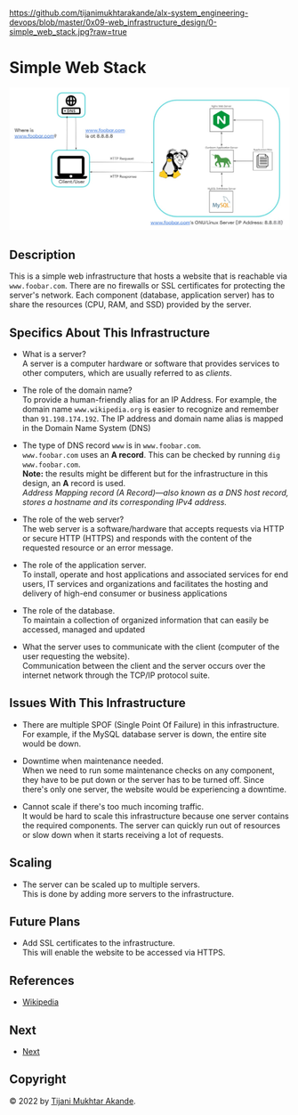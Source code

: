 <https://github.com/tijanimukhtarakande/alx-system_engineering-devops/blob/master/0x09-web_infrastructure_design/0-simple_web_stack.jpg?raw=true>

# Simple Web Stack

![Image of a simple web stack](0-simple_web_stack.jpg)

## Description

This is a simple web infrastructure that hosts a website that is reachable via `www.foobar.com`. There are no firewalls or SSL certificates for protecting the server's network. Each component (database, application server) has to share the resources (CPU, RAM, and SSD) provided by the server.

## Specifics About This Infrastructure

+ What is a server?<br/>A server is a computer hardware or software that provides services to other computers, which are usually referred to as *clients*.

+ The role of the domain name?<br/>To provide a human-friendly alias for an IP Address. For example, the domain name `www.wikipedia.org` is easier to recognize and remember than `91.198.174.192`. The IP address and domain name alias is mapped in the Domain Name System (DNS)

+ The type of DNS record `www` is in `www.foobar.com`.<br/>`www.foobar.com` uses an **A record**. This can be checked by running `dig www.foobar.com`.<br/>**Note:** the results might be different but for the infrastructure in this design, an **A** record is used.<br/>
<i>Address Mapping record (A Record)—also known as a DNS host record, stores a hostname and its corresponding IPv4 address.</i>

+ The role of the web server?<br/>The web server is a software/hardware that accepts requests via HTTP or secure HTTP (HTTPS) and responds with the content of the requested resource or an error message.

+ The role of the application server.<br/>To install, operate and host applications and associated services for end users, IT services and organizations and facilitates the hosting and delivery of high-end consumer or business applications

+ The role of the database.<br/>To maintain a collection of organized information that can easily be accessed, managed and updated

+ What the server uses to communicate with the client (computer of the user requesting the website).<br/>Communication between the client and the server occurs over the internet network through the TCP/IP protocol suite.

## Issues With This Infrastructure

+ There are multiple SPOF (Single Point Of Failure) in this infrastructure.<br/>For example, if the MySQL database server is down, the entire site would be down.

+ Downtime when maintenance needed.<br/>When we need to run some maintenance checks on any component, they have to be put down or the server has to be turned off. Since there's only one server, the website would be experiencing a downtime.

+ Cannot scale if there's too much incoming traffic.<br/>It would be hard to scale this infrastructure because one server contains the required components. The server can quickly run out of resources or slow down when it starts receiving a lot of requests.

## Scaling

+ The server can be scaled up to multiple servers.<br/>This is done by adding more servers to the infrastructure.

## Future Plans

+ Add SSL certificates to the infrastructure.<br/>This will enable the website to be accessed via HTTPS.

## References

+ [Wikipedia](https://en.wikipedia.org/wiki/Web_server_infrastructure)

## Next

+ [Next](1-distributed_web_infrastructure.md)

## Copyright

© 2022 by [Tijani Mukhtar Akande](https://linkedin.com/in/tijanimukhtarakande).

